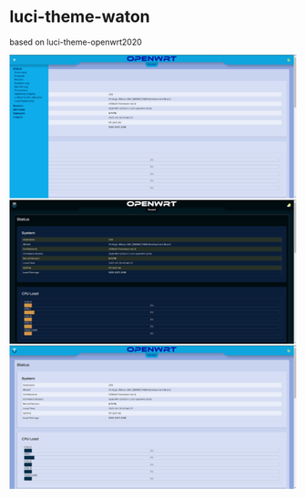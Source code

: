 # luci-theme-waton

based on luci-theme-openwrt2020

<img src="./screenshoots/ss1.jpg">
<img src="./screenshoots/ss2.jpg">
<img src="./screenshoots/ss3.jpg">
